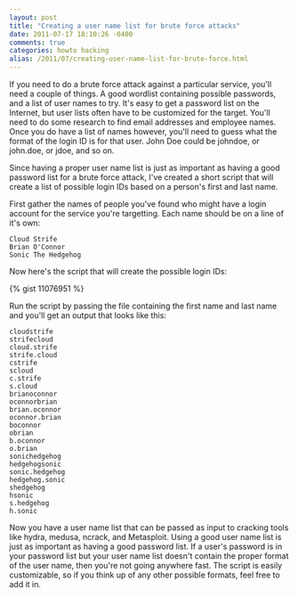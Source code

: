 ```yaml
---
layout: post
title: "Creating a user name list for brute force attacks"
date: 2011-07-17 18:10:26 -0400
comments: true
categories: howto hacking
alias: /2011/07/creating-user-name-list-for-brute-force.html
---
```


If you need to do a brute force attack against a particular service, you'll need a couple of things. A good wordlist containing possible passwords, and a list of user names to try. It's easy to get a password list on the Internet, but user lists often have to be customized for the target. You'll need to do some research to find email addresses and employee names. Once you do have a list of names however, you'll need to guess what the format of the login ID is for that user. John Doe could be johndoe, or john.doe, or jdoe, and so on. 

<!--more-->

Since having a proper user name list is just as important as having a good password list for a brute force attack, I've created a short script that will create a list of possible login IDs based on a person's first and last name.

First gather the names of people you've found who might have a login account for the service you're targetting. Each name should be on a line of it's own:

```
Cloud Strife
Brian O'Connor
Sonic The Hedgehog
```

Now here's the script that will create the possible login IDs:

{% gist 11076951 %}

Run the script by passing the file containing the first name and last name and you'll get an output that looks like this:

```
cloudstrife
strifecloud
cloud.strife
strife.cloud
cstrife
scloud
c.strife
s.cloud
brianoconnor
oconnorbrian
brian.oconnor
oconnor.brian
boconnor
obrian
b.oconnor
o.brian
sonichedgehog
hedgehogsonic
sonic.hedgehog
hedgehog.sonic
shedgehog
hsonic
s.hedgehog
h.sonic
```

Now you have a user name list that can be passed as input to cracking tools like hydra, medusa, ncrack, and Metasploit. Using a good user name list is just as important as having a good password list. If a user's password is in your password list but your user name list doesn't contain the proper format of the user name, then you're not going anywhere fast. The script is easily customizable, so if you think up of any other possible formats, feel free to add it in. 
